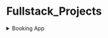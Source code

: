 # Fullstack_Projects
<details>
  <summary>Booking App</summary>
   
  ### [Repo Link](https://github.com/Mahmoud-Hamza-Git/Fullstack_Projects/tree/Booking_App)
</details>
